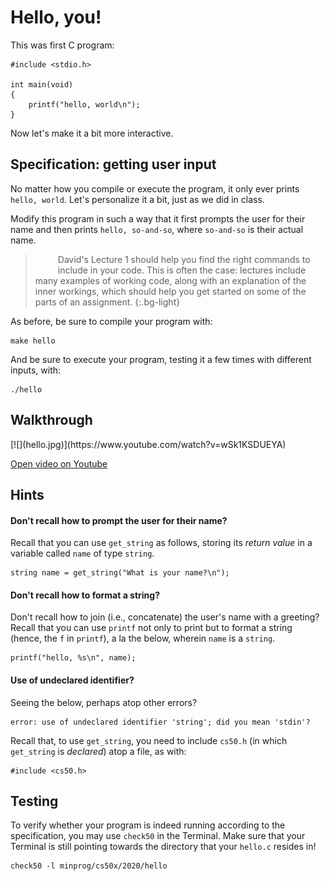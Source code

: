 # Hello, you!

This was first C program:

    #include <stdio.h>

    int main(void)
    {
        printf("hello, world\n");
    }

Now let's make it a bit more interactive.


## Specification: getting user input

No matter how you compile or execute the program, it only ever prints `hello, world`. Let's personalize it a bit, just as we did in class.

Modify this program in such a way that it first prompts the user for their name and then prints `hello, so-and-so`, where `so-and-so` is their actual name.

> <svg class="bi" width="24" height="24" fill="currentColor" size="24x24" style="svertical-align:-0.255em; float:left; margin-right:0.75rem;"><use xlink:href="/icons/bootstrap-icons.svg#info-circle"></use></svg>
>
> David's Lecture 1 should help you find the right commands to include in your code. This is often the case: lectures include many examples of working code, along with an explanation of the inner workings, which should help you get started on some of the parts of an assignment.
{:.bg-light}

As before, be sure to compile your program with:

    make hello

And be sure to execute your program, testing it a few times with different inputs, with:

    ./hello


## Walkthrough

<div markdown="1" class="extend">
[![](hello.jpg)](https://www.youtube.com/watch?v=wSk1KSDUEYA)
</div>

[Open video on Youtube](https://www.youtube.com/watch?v=wSk1KSDUEYA)


## Hints

#### Don't recall how to prompt the user for their name?

Recall that you can use `get_string` as follows, storing its *return value* in a variable called `name` of type `string`.

    string name = get_string("What is your name?\n");

#### Don't recall how to format a string?

Don't recall how to join (i.e., concatenate) the user's name with a greeting? Recall that you can use `printf` not only to print but to format a string (hence, the `f` in `printf`), a la the below, wherein `name` is a `string`.

    printf("hello, %s\n", name);

#### Use of undeclared identifier?

Seeing the below, perhaps atop other errors?

    error: use of undeclared identifier 'string'; did you mean 'stdin'?

Recall that, to use `get_string`, you need to include `cs50.h` (in which `get_string` is *declared*) atop a file, as with:

    #include <cs50.h>

## Testing

To verify whether your program is indeed running according to the specification, you may use `check50` in the Terminal. Make sure that your Terminal is still pointing towards the directory that your `hello.c` resides in!

    check50 -l minprog/cs50x/2020/hello
